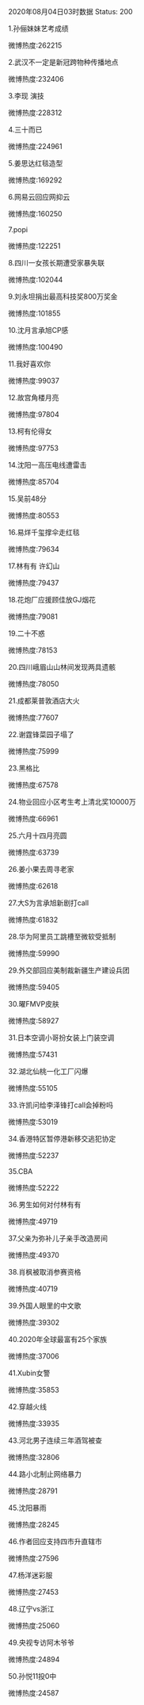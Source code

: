 2020年08月04日03时数据
Status: 200

1.孙俪妹妹艺考成绩

微博热度:262215

2.武汉不一定是新冠跨物种传播地点

微博热度:232406

3.李现 演技

微博热度:228312

4.三十而已

微博热度:224961

5.姜思达红毯造型

微博热度:169292

6.网易云回应网抑云

微博热度:160250

7.popi

微博热度:122251

8.四川一女孩长期遭受家暴失联

微博热度:102044

9.刘永坦捐出最高科技奖800万奖金

微博热度:101855

10.沈月言承旭CP感

微博热度:100490

11.我好喜欢你

微博热度:99037

12.故宫角楼月亮

微博热度:97804

13.柯有伦得女

微博热度:97753

14.沈阳一高压电线遭雷击

微博热度:85704

15.吴前48分

微博热度:80553

16.易烊千玺撑伞走红毯

微博热度:79634

17.林有有 许幻山

微博热度:79437

18.花炮厂应援顾佳放GJ烟花

微博热度:79081

19.二十不惑

微博热度:78153

20.四川峨眉山山林间发现两具遗骸

微博热度:78050

21.成都莱普敦酒店大火

微博热度:77607

22.谢霆锋菜园子塌了

微博热度:75999

23.黑格比

微博热度:67578

24.物业回应小区考生考上清北奖10000万

微博热度:66961

25.六月十四月亮圆

微博热度:63739

26.姜小果去周寻老家

微博热度:62618

27.大S为言承旭新剧打call

微博热度:61832

28.华为阿里员工跳槽至微软受抵制

微博热度:59990

29.外交部回应美制裁新疆生产建设兵团

微博热度:59405

30.曜FMVP皮肤

微博热度:58927

31.日本空调小哥扮女装上门装空调

微博热度:57431

32.湖北仙桃一化工厂闪爆

微博热度:55105

33.许凯问给李泽锋打call会掉粉吗

微博热度:53019

34.香港特区暂停港新移交逃犯协定

微博热度:52237

35.CBA

微博热度:52222

36.男生如何对付林有有

微博热度:49719

37.父亲为弥补儿子亲手改造房间

微博热度:49370

38.肖枫被取消参赛资格

微博热度:40719

39.外国人眼里的中文歌

微博热度:39302

40.2020年全球最富有25个家族

微博热度:37006

41.Xubin女警

微博热度:35853

42.穿越火线

微博热度:33935

43.河北男子连续三年酒驾被查

微博热度:32806

44.路小北制止网络暴力

微博热度:28791

45.沈阳暴雨

微博热度:28245

46.作者回应支持四市升直辖市

微博热度:27596

47.杨洋迷彩服

微博热度:27453

48.辽宁vs浙江

微博热度:25060

49.央视专访阿木爷爷

微博热度:24894

50.孙悦11投0中

微博热度:24587

